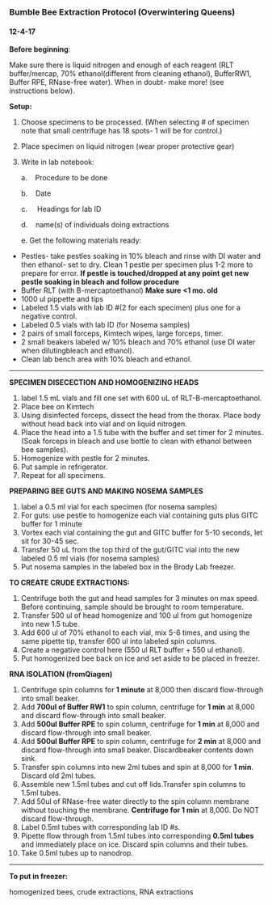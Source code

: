 ### Bumble Bee Extraction Protocol (Overwintering Queens)

#### 12-4-17

**Before beginning**:

Make sure there is liquid nitrogen and enough of each reagent (RLT buffer/mercap, 70% ethanol(different from cleaning ethanol), BufferRW1, Buffer RPE, RNase-free water). When in doubt- make more! (see instructions below).

**Setup:**

1. Choose specimens to be processed. (When selecting # of specimen note that small centrifuge has 18 spots- 1 will be for control.) 

2. Place specimen on liquid nitrogen (wear proper protective gear)

3. Write in lab notebook:

   ​a.    Procedure to be done

   ​b.    Date

   c.     Headings for lab ID

   d.    name(s) of individuals doing extractions

   e.    Get the following materials ready: 

- Pestles- take pestles soaking in 10% bleach and rinse with DI water and then ethanol- set to dry. Clean 1 pestle per specimen plus 1-2 more to prepare for error. **If pestle is touched/dropped at any point get new pestle soaking in bleach and follow procedure** 
- Buffer RLT (with B-mercaptoethanol) **Make sure <1 mo. old**
- 1000 ul pippette and tips
- Labeled 1.5 vials with lab ID #(2 for each specimen) plus one for a negative control.
- Labeled 0.5 vials with lab ID (for Nosema samples)
- 2 pairs of small forceps, Kimtech wipes, large forceps, timer.
- 2 small beakers labeled w/ 10% bleach and 70% ethanol (use DI water when dilutingbleach and ethanol).
- Clean lab bench area with 10% bleach and ethanol.   

------

**SPECIMEN DISECECTION AND HOMOGENIZING HEADS** 

1. label 1.5 mL vials and fill one set with 600 uL of RLT-B-mercaptoethanol.
2. Place bee on Kimtech
3. Using disinfected forceps, dissect the head from the thorax. Place body without head back into vial and on liquid nitrogen. 
4. Place the head into a 1.5 tube with the buffer and set timer for 2 minutes. (Soak forceps in bleach and use bottle to clean with ethanol between bee samples).  
5. Homogenize with pestle for 2 minutes.
6. Put sample in refrigerator.
7. Repeat for all specimens.

**PREPARING BEE GUTS AND MAKING NOSEMA SAMPLES**

1. label a 0.5 ml vial for each specimen (for nosema samples)
2. For guts: use pestle to homogenize each vial containing guts plus GITC buffer for 1 minute
3. Vortex each vial containing the gut and GITC buffer for 5-10 seconds, let sit for 30-45 sec. 
4. Transfer 50 uL from the top third of the gut/GITC vial into the new labeled 0.5 ml vials (for nosema samples) 
5. Put nosema samples in the labeled box in the Brody Lab freezer.

**TO CREATE CRUDE EXTRACTIONS:**

1. Centrifuge both the gut and head samples for 3 minutes on max speed. Before continuing, sample should be brought to room temperature.
2. Transfer 500 ul of head homogenize and 100 ul from gut homogenize into new 1.5 tube.
3. Add 600 ul of 70% ethanol to each vial, mix 5-6 times, and using the same pipette tip, transfer 600 ul into labeled spin columns.
4. Create a negative control here (550 ul RLT buffer + 550 ul ethanol). 
5. Put homogenized bee back on ice and set aside to be placed in freezer.

**RNA ISOLATION (fromQiagen)**

1. Centrifuge spin columns for **1 minute** at 8,000 then discard flow-through into small beaker.
2. Add **700ul of Buffer RW1** to spin column, centrifuge for **1 min** at 8,000 and discard flow-through into small beaker.
3. Add **500ul Buffer RPE** to spin column, centrifuge for **1 min** at 8,000 and discard flow-through into small beaker.
4. Add **500ul Buffer RPE** to spin column, centrifuge for **2 min** at 8,000 and discard flow-through into small beaker. Discardbeaker contents down sink.
5. Transfer spin columns into new 2ml tubes and spin at 8,000 for **1 min**. Discard old 2ml tubes.
6. Assemble new 1.5ml tubes and cut off lids.Transfer spin columns to 1.5ml tubes.
7. Add 50ul of RNase-free water directly to the spin column membrane without touching the membrane. **Centrifuge for 1 min** at 8,000. Do NOT discard flow-through.
8. Label 0.5ml tubes with corresponding lab ID #s. 
9. Pipette flow through from 1.5ml tubes into corresponding **0.5ml tubes** and immediately place on ice. Discard spin columns and their tubes.
10. Take 0.5ml tubes up to nanodrop.

------

**To put in freezer:**

homogenized bees, crude extractions, RNA extractions